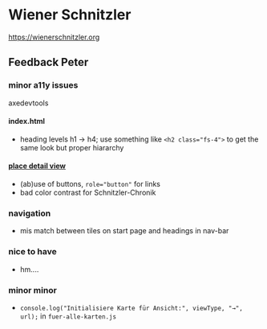 # Wiener Schnitzler
https://wienerschnitzler.org

## Feedback Peter

### minor a11y issues
axedevtools
#### index.html
* heading levels h1 -> h4; use something like `<h2 class="fs-4">` to get the same look but proper hiararchy

#### [place detail view](https://wienerschnitzler.org/pmb190698.html)
* (ab)use of buttons, `role="button"` for links
* bad color contrast for Schnitzler-Chronik

### navigation
* mis match between tiles on start page and headings in nav-bar

### nice to have
* hm....

### minor minor
* `console.log("Initialisiere Karte für Ansicht:", viewType, "→", url);` in `fuer-alle-karten.js`
